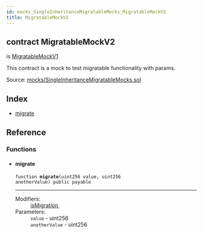 ```yaml
---
id: mocks_SingleInheritanceMigratableMocks_MigratableMockV2
title: MigratableMockV2
---
```


<div class="contract-doc"><div class="contract"><h2 class="contract-header"><span class="contract-kind">contract</span> MigratableMockV2</h2><p class="base-contracts"><span>is</span> <a href="mocks_SingleInheritanceMigratableMocks_MigratableMockV1.html">MigratableMockV1</a></p><p class="description">This contract is a mock to test migratable functionality with params.</p><div class="source">Source: <a href="git+https://github.com/zeppelinos/zos-lib/blob/v0.1.12/contracts/mocks/SingleInheritanceMigratableMocks.sol" target="_blank">mocks/SingleInheritanceMigratableMocks.sol</a></div></div><div class="index"><h2>Index</h2><ul><li><a href="mocks_SingleInheritanceMigratableMocks_MigratableMockV2.html#migrate">migrate</a></li></ul></div><div class="reference"><h2>Reference</h2><div class="functions"><h3>Functions</h3><ul><li><div class="item function"><span id="migrate" class="anchor-marker"></span><h4 class="name">migrate</h4><div class="body"><code class="signature">function <strong>migrate</strong><span>(uint256 value, uint256 anotherValue) </span><span>public </span><span>payable </span></code><hr/><dl><dt><span class="label-modifiers">Modifiers:</span></dt><dd><a href="migrations_Migratable.html#isMigration">isMigration </a></dd><dt><span class="label-parameters">Parameters:</span></dt><dd><div><code>value</code> - uint256</div><div><code>anotherValue</code> - uint256</div></dd></dl></div></div></li></ul></div></div></div>
